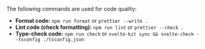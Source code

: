 The following commands are used for code quality:
- **Format code:** `npm run format` or `prettier --write .`
- **Lint code (check formatting):** `npm run lint` or `prettier --check .`
- **Type-check code:** `npm run check` or `svelte-kit sync && svelte-check --tsconfig ./tsconfig.json`